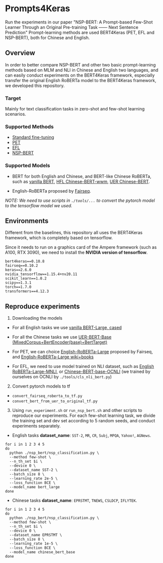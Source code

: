 # Prompts4Keras
Run the experiments in our paper "NSP-BERT: A Prompt-based Few-Shot Learner Through an Original Pre-training Task —— Next Sentence Prediction"
Prompt-learning methods are used BERT4Keras (PET, EFL and NSP-BERT), both for Chinese and English.

## Overview
In order to better compare NSP-BERT and other two basic prompt-learning methods based on MLM and NLI in Chinese and English two languages, and can easily conduct experiments on the BERT4Keras framework, especially transfer the original English RoBERTa model to the BERT4Keras framework, we developed this repository.

### Target
Mainly for text classification tasks in zero-shot and few-shot learning scenarios.

### Supported Methods
- [Standard fine-tuning](https://arxiv.org/pdf/1810.04805.pdf)
- [PET](https://arxiv.org/pdf/2001.07676.pdf)
- [EFL](https://arxiv.org/pdf/2104.14690.pdf)
- [NSP-BERT](https://arxiv.org/abs/2109.03564)

### Supported Models
- BERT for both English and Chinese, and BERT-like Chinese RoBERTa, such as [vanilla BERT](https://github.com/google-research/bert), [HFL Chinese-BERT-wwm](https://github.com/ymcui/Chinese-BERT-wwm), [UER Chinese-BERT](https://github.com/dbiir/UER-py).

- English-RoBERTa proposed by [Fairseq](https://github.com/pytorch/fairseq/tree/main/examples/roberta).

*NOTE: We need to use scripts in `./tools/...` to convert the pytorch model to the tensorflow model we used.*

## Environments
Different from the baselines, this repository all uses the BERT4Keras framework, which is completely based on tensorflow.

Since it needs to run on a graphics card of the Ampere framework (such as A100, RTX 3090), we need to install the **NVIDIA version of tensorflow**.
```
bert4keras==0.10.8
fairseq==0.10.2
keras==2.6.0
nvidia_tensorflow==1.15.4+nv20.11
scikit_learn==1.0.2
scipy==1.3.1
torch==1.7.0
transformers==4.12.3
```

## Reproduce experiments
1. Downloading the models
- For all English tasks we use [vanilla BERT-Large, cased](https://storage.googleapis.com/bert_models/2018_10_18/cased_L-24_H-1024_A-16.zip)

- For all the Chinese tasks we use [UER-BERT-Base (MixedCorpus+BertEncoder(base)+BertTarget)](https://share.weiyun.com/5QOzPqq)

- For PET, we can choice [English-RoBERTa-Large](https://dl.fbaipublicfiles.com/fairseq/models/roberta.large.tar.gz) proposed by Fairseq, and [English-RoBERTa-Large wiki+books](https://dl.fbaipublicfiles.com/fairseq/models/roberta.large.bookswiki.100k.tar.gz)

- For EFL, we need to use model trained on NLI dataset, such as [English RoBERTa-Large-MNLI](https://dl.fbaipublicfiles.com/fairseq/models/roberta.large.mnli.tar.gz), or [Chinese-BERT-base-OCNLI]() (we trained by ourselves on OCNLI by `./tools/cls_nli_bert.py`)

2. Convert pytorch models to tf

- `convert_fairseq_roberta_to_tf.py`
- `convert_bert_from_uer_to_original_tf.py`

3. Using `run_experiment.sh` or `run_nsp_bert.sh` and other scripts to reproduce our experiments. For each few-shot learning task, we divide the training set and dev set according to 5 random seeds, and conduct experiments separately.
- English tasks
**dataset_name**: `SST-2`, `MR`, `CR`, `Subj`, `MPQA`, `Yahoo!`, `AGNews`.
```
for i in 1 2 3 4 5
do
  python ./nsp_bert/nsp_classification.py \
  --method few-shot \
  --n_th_set $i \
  --device 0 \
  --dataset_name SST-2 \
  --batch_size 8 \
  --learning_rate 2e-5 \
  --loss_function BCE \
  --model_name bert_large
done
```

- Chinese tasks
**dataset_name**: `EPRSTMT`, `TNEWS`, `CSLDCP`, `IFLYTEK`.
```
for i in 1 2 3 4 5
do
  python ./nsp_bert/nsp_classification.py \
  --method few-shot \
  --n_th_set $i \
  --device 0 \
  --dataset_name EPRSTMT \
  --batch_size 8 \
  --learning_rate 1e-5 \
  --loss_function BCE \
  --model_name chinese_bert_base
done

